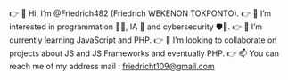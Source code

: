 👉 👋 Hi, I’m @Friedrich482 (Friedrich WEKENON TOKPONTO).
👉 👀 I’m interested in programmation 👨‍💻, IA 🤖 and cybersecurity 🛡️🔐.
👉 🌱 I’m currently learning JavaScript and PHP.
👉 💞️ I’m looking to collaborate on projects about JS and JS Frameworks and eventually PHP.
👉 📫 You can reach me of my address mail : friedricht109@gmail.com

<!---
Friedrich482/Friedrich482 is a ✨ special ✨ repository because its `README.md` (this file) appears on your GitHub profile.
You can click the Preview link to take a look at your changes.
--->
